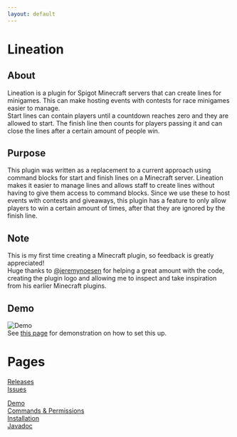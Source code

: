 ```yaml
---
layout: default
---
```

# Lineation

## About
Lineation is a plugin for Spigot Minecraft servers that can create lines for minigames. This can make hosting events with contests for race minigames easier to manage.  
Start lines can contain players until a countdown reaches zero and they are allowed to start. The finish line then counts for players passing it and can close the lines after a certain amount of people win.  

## Purpose
This plugin was written as a replacement to a current approach using command blocks for start and finish lines on a Minecraft server. Lineation makes it easier to manage lines and allows staff to create lines without having to give them access to command blocks. Since we use these to host events with contests and giveaways, this plugin has a feature to only allow players to win a certain amount of times, after that they are ignored by the finish line.  

## Note
This is my first time creating a Minecraft plugin, so feedback is greatly appreciated!   
Huge thanks to [@jeremynoesen](https://github.com/jeremynoesen) for helping a great amount with the code, creating the plugin logo and allowing me to inspect and take inspiration from his earlier Minecraft plugins.  

## Demo
![Demo](assets/demo7.gif)  
See [this page](./demo.html) for demonstration on how to set this up.  

# Pages

[Releases](https://github.com/diademiemi/Lineation/releases)  
[Issues](https://github.com/diademiemi/Lineation/issues)  


[Demo](./demo.html)  
[Commands & Permissions](./commands.html)  
[Installation](./installation.html)  
[Javadoc](https://diademiemi.github.io/Lineation/javadoc/)  

